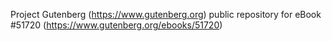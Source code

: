 Project Gutenberg (https://www.gutenberg.org) public repository for
eBook #51720 (https://www.gutenberg.org/ebooks/51720)
